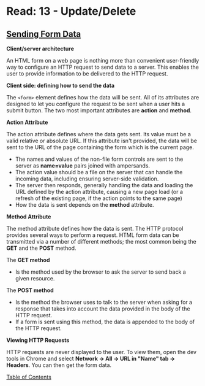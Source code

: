 # Read: 13 - Update/Delete

## [Sending Form Data](https://developer.mozilla.org/en-US/docs/Learn/Forms/Sending_and_retrieving_form_data)

**Client/server architecture**

An HTML form on a web page is nothing more than convenient user-friendly way to configure an HTTP request to send data to a server. This enables the user to provide information to be delivered to the HTTP request. 

**Client side: defining how to send the data**

The ```<form>``` element defines how the data will be sent. All of its attributes are designed to let you configure the request to be sent when a user hits a submit button. The two most important attributes are **action** and **method**. 

**Action Attribute**

The action attribute defines where the data gets sent. Its value must be a valid relative or absolute URL. If this attribute isn't provided, the data will be sent to the URL of the page containing the form which is the current page. 
- The names and values of the non-file form controls are sent to the server as **name=value** pairs joined with ampersands.
- The action value should be a file on the server that can handle the incoming data, including ensuring server-side validation. 
- The server then responds, generally handling the data and loading the URL defined by the action attribute, causing a new page load (or a refresh of the existing page, if the action points to the same page)
- How the data is sent depends on the **method** attribute. 

**Method Attribute**

The method attribute defines how the data is sent. The HTTP protocol provides several ways to perform a request. HTML form data can be transmitted via a number of different methods; the most common being the **GET** and the **POST** method. 

The **GET method**
- Is the method used by the browser to ask the server to send back a given resource. 

The **POST method** 
- Is the method the browser uses to talk to the server when asking for a response that takes into account the data provided in the body of the HTTP request.
- If a form is sent using this method, the data is appended to the body of the HTTP request. 

**Viewing HTTP Requests**

HTTP requests are never displayed to the user. To view them, open the dev tools in Chrome and select **Network -> All -> URL in "Name" tab -> Headers**. You can then get the form data. 

[Table of Contents](../index.md)